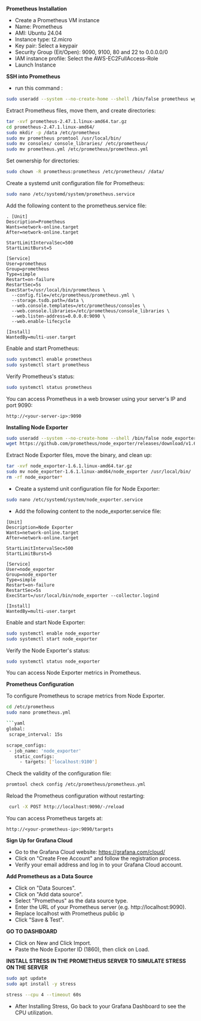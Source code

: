 **Prometheus Installation**

- Create a Prometheus VM instance
- Name: Prometheus
- AMI: Ubuntu 24.04
- Instance type: t2.micro
- Key pair: Select a keypair
- Security Group (Eit/Open): 9090, 9100, 80 and 22 to 0.0.0.0/0
- IAM instance profile: Select the AWS-EC2FullAccess-Role
- Launch Instance

**SSH into Prometheus**

- run this command : 

```bash
sudo useradd --system --no-create-home --shell /bin/false prometheus wget https://github.com/prometheus/prometheus/releases/download/v2.47.1/prometheus-2.47.1.linux-amd64.tar.gz
  ```

Extract Prometheus files, move them, and create directories:

```bash
tar -xvf prometheus-2.47.1.linux-amd64.tar.gz
cd prometheus-2.47.1.linux-amd64/
sudo mkdir -p /data /etc/prometheus
sudo mv prometheus promtool /usr/local/bin/
sudo mv consoles/ console_libraries/ /etc/prometheus/
sudo mv prometheus.yml /etc/prometheus/prometheus.yml
```

Set ownership for directories:

```bash
sudo chown -R prometheus:prometheus /etc/prometheus/ /data/
```

Create a systemd unit configuration file for Prometheus:

```bash
sudo nano /etc/systemd/system/prometheus.service
```

Add the following content to the prometheus.service file:

```plaintext
. [Unit]
Description=Prometheus
Wants=network-online.target
After=network-online.target

StartLimitIntervalSec=500
StartLimitBurst=5

[Service]
User=prometheus
Group=prometheus
Type=simple
Restart=on-failure
RestartSec=5s
ExecStart=/usr/local/bin/prometheus \
  --config.file=/etc/prometheus/prometheus.yml \
  --storage.tsdb.path=/data \
  --web.console.templates=/etc/prometheus/consoles \
  --web.console.libraries=/etc/prometheus/console_libraries \
  --web.listen-address=0.0.0.0:9090 \
  --web.enable-lifecycle

[Install]
WantedBy=multi-user.target
```

Enable and start Prometheus:

 ```bash
sudo systemctl enable prometheus
sudo systemctl start prometheus
```

Verify Prometheus's status:

```bash
sudo systemctl status prometheus
 ```

You can access Prometheus in a web browser using your server's IP and port 9090:

 `http://<your-server-ip>:9090`

**Installing Node Exporter**

```bash
sudo useradd --system --no-create-home --shell /bin/false node_exporter
wget https://github.com/prometheus/node_exporter/releases/download/v1.6.1/node_exporter-1.6.1.linux-amd64.tar.gz
 ```

Extract Node Exporter files, move the binary, and clean up:

```bash
tar -xvf node_exporter-1.6.1.linux-amd64.tar.gz
sudo mv node_exporter-1.6.1.linux-amd64/node_exporter /usr/local/bin/
rm -rf node_exporter*
 ```

- Create a systemd unit configuration file for Node Exporter:

 ```bash
sudo nano /etc/systemd/system/node_exporter.service
 ```
 
- Add the following content to the node_exporter.service file:

 ```plaintext
[Unit]
Description=Node Exporter
Wants=network-online.target
After=network-online.target

StartLimitIntervalSec=500
StartLimitBurst=5

[Service]
User=node_exporter
Group=node_exporter
Type=simple
Restart=on-failure
RestartSec=5s
ExecStart=/usr/local/bin/node_exporter --collector.logind

[Install]
WantedBy=multi-user.target
 ```

Enable and start Node Exporter:

 ```bash
sudo systemctl enable node_exporter
sudo systemctl start node_exporter
 ```

Verify the Node Exporter's status:

 ```bash
sudo systemctl status node_exporter
 ```

You can access Node Exporter metrics in Prometheus.


**Prometheus Configuration**

To configure Prometheus to scrape metrics from Node Exporter.

 ```bash
cd /etc/prometheus
sudo nano prometheus.yml

```yaml
global:
  scrape_interval: 15s

scrape_configs:
  - job_name: 'node_exporter'
    static_configs:
      - targets: ['localhost:9100']
 ```

Check the validity of the configuration file:

 ```bash
promtool check config /etc/prometheus/prometheus.yml
 ```  

Reload the Prometheus configuration without restarting:

 ```bash
  curl -X POST http://localhost:9090/-/reload
 ```

You can access Prometheus targets at:

`http://<your-prometheus-ip>:9090/targets`

**Sign Up for Grafana Cloud**

- Go to the Grafana Cloud website: https://grafana.com/cloud/
- Click on "Create Free Account" and follow the registration process.
- Verify your email address and log in to your Grafana Cloud account.

**Add Prometheus as a Data Source**

- Click on "Data Sources".
- Click on "Add data source".
- Select "Prometheus" as the data source type.
- Enter the URL of your Prometheus server (e.g. http://localhost:9090).
- ⁠Replace localhost with Prometheus public ip
- Click "Save & Test".

**GO TO DASHBOARD**
- Click on New and Click Import.
- Paste the Node Exporter ID (1860), then click on Load.

**INSTALL STRESS IN THE PROMETHEUS SERVER TO SIMULATE STRESS ON THE SERVER**

```bash
sudo apt update
sudo apt install -y stress
```
```bash
stress --cpu 4 --timeout 60s
```

- After Installing Stress, Go back to your Grafana Dashboard to see the CPU utilization.


